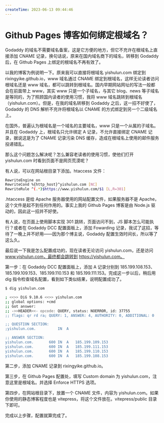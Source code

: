 ```yaml
---
createTime: 2023-06-13 09:44:46
---
```

# Github Pages 博客如何绑定根域名？

Godaddy 的域名不需要域名备案，这是它方便的地方，但它不充许在根域名上直接添加 CNAME 记录，换句话说，原来在国内域名商下的域名，转移到 Godaddy 后，在 Github Pages 上绑定的根域名不再有效了。

以我的博客为例说明一下。原来我可以直接将根域名 yishulun.com 绑定到 rixingyike.github.io，www 域名通过 CNAME 绑定到根域名，这样无论读者访问根域名还是 www 域名，都可以跳转到根域名。国内早期网站网址的写法一般都会在前面带上 www，其实 www 只是一个子域名，与其它 blog、news 等子域名是等同的，为了照顾国内读者的使用习惯，我将 www 域名跳转到根域名（yishulun.com）。但是，在我的域名转移到 Godaddy 之后，这一招不好使了，Godaddy 的 DNS 解析不充许将根域名以 CNAME 的方式绑定到另一个二级域名上。

在国外，普遍认为根域名是一个域名的主要域名，www 只是一个从属的子域名。并且在 Godaddy 上，根域名只允许绑定 A 记录，不允许直接绑定 CNAME 记录，据说这是为了 CNAME 记录污染 DNS 缓存，造成在根域名上使用的邮件服务投递错乱。

那么这个问题怎么解决呢？怎么兼容老读者的使用习惯，使他们打开 yishulun.com 时看到页面不是网页荒漠呢？

有人说，可以在网站根目录下添加。htaccess 文件：

```bash
RewriteEngine on
RewriteCond %{http_host}^yishulun.com [NC]
RewriteRule ^(.*)$https://www.yishulun.com/$1 [L,R=301]
```

.htaccess 是给 Apache 服务器使用的网站配置文件，如果服务器不是 Apache，这个文件是起不到任何作用的。事实上我的 Github Pages 博客是由 Node.js 驱动的，因此这一招并不好使。

有人说，在页面上使用脚本实现 301 跳转，页面访问不到，JS 脚本怎么可能执行？或者在 Godaddy DCC 配置面板上，添加 Fowarding 记录，我试了这招，等待了一晚上并不好用——因为那个博主说，Godaddy 配置生效时间长，所以等了这么久。

最后说一下我是怎么配置成功的，现在读者无论访问 yishulun.com，还是访问 www.yishulun.com，最终都会跳转到 https://yishulun.com。

第一步：在 Godaddy DCC 配置面板上，添加 A 记录分别到 185.199.108.153、185.199.109.153、185.199.110.153 和 185.199.111.153。完成这一步以后，稍后用 dig 指令检查域名配置，看到如下类似结果，说明配置成功了。

```bash
$ dig yishulun.com

; <<>> DiG 9.10.6 <<>> yishulun.com
;; global options: +cmd
;; Got answer:
;; ->>HEADER<<- opcode: QUERY, status: NOERROR, id: 37755
;; flags: qr rd ra; QUERY: 1, ANSWER: 4, AUTHORITY: 0, ADDITIONAL: 0

;; QUESTION SECTION:
;yishulun.com.			IN	A

;; ANSWER SECTION:
yishulun.com.		600	IN	A	185.199.109.153
yishulun.com.		600	IN	A	185.199.111.153
yishulun.com.		600	IN	A	185.199.110.153
yishulun.com.		600	IN	A	185.199.108.153
```

第二步，添加 CNAME 记录到 rixingyike.github.io。

第三步，在 Github Pages 配置处，填写 Custom domain 为 yishulun.com，注意这里是根域名。并选择 Enforce HTTPS 选项。

第四步，在网站根目录下，放置一个 CNAME 文件，内容为 yishulun.com。如果你使用的静态博客程度也是 vitepress，将这个文件放在。vitepress/public 目录下即可。

完成以上步骤，配置就算完成了。